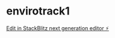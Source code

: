 # envirotrack1

[Edit in StackBlitz next generation editor ⚡️](https://stackblitz.com/~/github.com/MonishRaman/envirotrack1)